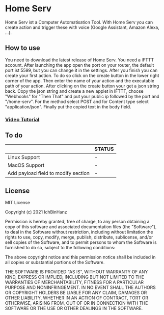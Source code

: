 # Home Serv
Home Serv ist a Computer Automatisation Tool. With Home Serv you can create action and trigger these with voice (Google Assistant, Amazon Alexa, ...).


## How to use

You need to download the latest release of Home Serv. You need a IFTTT account.
After launching the app open the port on your router, the default port ist 5599, but you can change it in the settings.
After you finish you can create your first action.
To do so click on the create button in the lower right corner of the app. Then enter the name of your action and the executable path of your action.
After clicking on the create button your get a json string back.
Copy the json string and create a new applet in IFTTT, choose "Webhooks" for "Then That" and put your public ip followed by the port and "/home-serv". For the method select POST and for Content type select "application/json". Finally put the copied text in the body field.

### [Video Tutorial](https://www.youtube.com/watch?v=ZGgI9ItTQik)

## To do

||STATUS|
|----------------|-------------------------------|
|Linux Support|-|
|MacOS Support|-|
|Add payload field to modify section|-|

## License

MIT License

Copyright (c) 2021 IchBinHanz

Permission is hereby granted, free of charge, to any person obtaining a copy
of this software and associated documentation files (the "Software"), to deal
in the Software without restriction, including without limitation the rights
to use, copy, modify, merge, publish, distribute, sublicense, and/or sell
copies of the Software, and to permit persons to whom the Software is
furnished to do so, subject to the following conditions:

The above copyright notice and this permission notice shall be included in all
copies or substantial portions of the Software.

THE SOFTWARE IS PROVIDED "AS IS", WITHOUT WARRANTY OF ANY KIND, EXPRESS OR
IMPLIED, INCLUDING BUT NOT LIMITED TO THE WARRANTIES OF MERCHANTABILITY,
FITNESS FOR A PARTICULAR PURPOSE AND NONINFRINGEMENT. IN NO EVENT SHALL THE
AUTHORS OR COPYRIGHT HOLDERS BE LIABLE FOR ANY CLAIM, DAMAGES OR OTHER
LIABILITY, WHETHER IN AN ACTION OF CONTRACT, TORT OR OTHERWISE, ARISING FROM,
OUT OF OR IN CONNECTION WITH THE SOFTWARE OR THE USE OR OTHER DEALINGS IN THE
SOFTWARE.
